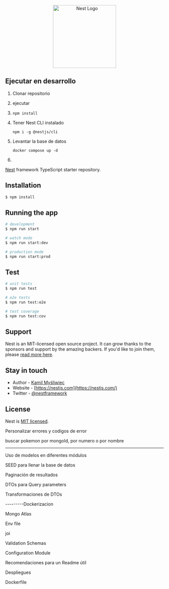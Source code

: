 <p align="center">
  <a href="http://nestjs.com/" target="blank"><img src="https://nestjs.com/img/logo-small.svg" width="200" alt="Nest Logo" /></a>
</p>

## Ejecutar en desarrollo

1. Clonar repositorio
2. ejecutar
3. ```
   npm install

   ```

4. Tener Nest CLI instalado

   ```
   npm i -g @nestjs/cli

   ```

5. Levantar la base de datos

   ```
   docker compose up -d

   ```

6.

[Nest](https://github.com/nestjs/nest) framework TypeScript starter repository.

## Installation

```bash
$ npm install
```

## Running the app

```bash
# development
$ npm run start

# watch mode
$ npm run start:dev

# production mode
$ npm run start:prod
```

## Test

```bash
# unit tests
$ npm run test

# e2e tests
$ npm run test:e2e

# test coverage
$ npm run test:cov
```

## Support

Nest is an MIT-licensed open source project. It can grow thanks to the sponsors and support by the amazing backers. If you'd like to join them, please [read more here](https://docs.nestjs.com/support).

## Stay in touch

- Author - [Kamil Myśliwiec](https://kamilmysliwiec.com)
- Website - [https://nestjs.com](https://nestjs.com/)
- Twitter - [@nestframework](https://twitter.com/nestframework)

## License

Nest is [MIT licensed](LICENSE).

Personalizar errores y codigos de error

buscar pokemon por mongoId, por numero o por nombre

---

Uso de modelos en diferentes módulos

SEED para llenar la base de datos

Paginación de resultados

DTOs para Query parameters

Transformaciones de DTOs

---------Dockerizacion

Mongo Atlas

Env file

joi

Validation Schemas

Configuration Module

Recomendaciones para un Readme útil

Despliegues

Dockerfile
